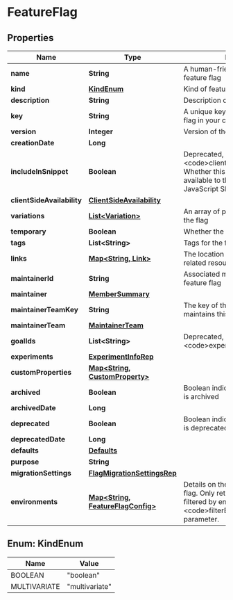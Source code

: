 

# FeatureFlag


## Properties

| Name | Type | Description | Notes |
|------------ | ------------- | ------------- | -------------|
|**name** | **String** | A human-friendly name for the feature flag |  |
|**kind** | [**KindEnum**](#KindEnum) | Kind of feature flag |  |
|**description** | **String** | Description of the feature flag |  [optional] |
|**key** | **String** | A unique key used to reference the flag in your code |  |
|**version** | **Integer** | Version of the feature flag |  |
|**creationDate** | **Long** |  |  |
|**includeInSnippet** | **Boolean** | Deprecated, use &lt;code&gt;clientSideAvailability&lt;/code&gt;. Whether this flag should be made available to the client-side JavaScript SDK |  [optional] |
|**clientSideAvailability** | [**ClientSideAvailability**](ClientSideAvailability.md) |  |  [optional] |
|**variations** | [**List&lt;Variation&gt;**](Variation.md) | An array of possible variations for the flag |  |
|**temporary** | **Boolean** | Whether the flag is a temporary flag |  |
|**tags** | **List&lt;String&gt;** | Tags for the feature flag |  |
|**links** | [**Map&lt;String, Link&gt;**](Link.md) | The location and content type of related resources |  |
|**maintainerId** | **String** | Associated maintainerId for the feature flag |  [optional] |
|**maintainer** | [**MemberSummary**](MemberSummary.md) |  |  [optional] |
|**maintainerTeamKey** | **String** | The key of the associated team that maintains this feature flag |  [optional] |
|**maintainerTeam** | [**MaintainerTeam**](MaintainerTeam.md) |  |  [optional] |
|**goalIds** | **List&lt;String&gt;** | Deprecated, use &lt;code&gt;experiments&lt;/code&gt; instead |  [optional] |
|**experiments** | [**ExperimentInfoRep**](ExperimentInfoRep.md) |  |  |
|**customProperties** | [**Map&lt;String, CustomProperty&gt;**](CustomProperty.md) |  |  |
|**archived** | **Boolean** | Boolean indicating if the feature flag is archived |  |
|**archivedDate** | **Long** |  |  [optional] |
|**deprecated** | **Boolean** | Boolean indicating if the feature flag is deprecated |  [optional] |
|**deprecatedDate** | **Long** |  |  [optional] |
|**defaults** | [**Defaults**](Defaults.md) |  |  [optional] |
|**purpose** | **String** |  |  [optional] |
|**migrationSettings** | [**FlagMigrationSettingsRep**](FlagMigrationSettingsRep.md) |  |  [optional] |
|**environments** | [**Map&lt;String, FeatureFlagConfig&gt;**](FeatureFlagConfig.md) | Details on the environments for this flag. Only returned if the request is filtered by environment, using the &lt;code&gt;filterEnv&lt;/code&gt; query parameter. |  |



## Enum: KindEnum

| Name | Value |
|---- | -----|
| BOOLEAN | &quot;boolean&quot; |
| MULTIVARIATE | &quot;multivariate&quot; |



